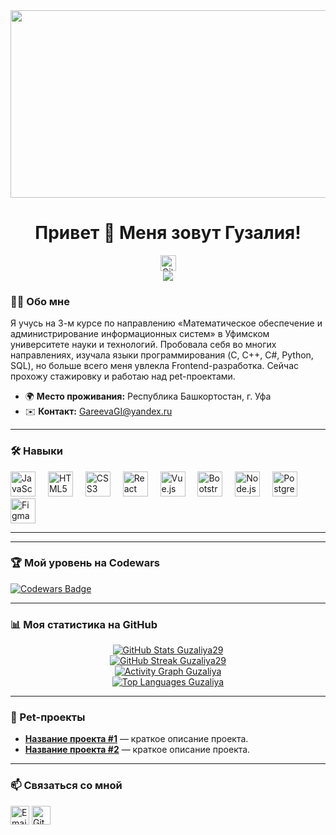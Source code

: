 <div align="center">
  <img height="300" width="600" src="https://user-images.githubusercontent.com/74038190/225813708-98b745f2-7d22-48cf-9150-083f1b00d6c9.gif" />
</div>

<h1 align="center">Привет 👋 Меня зовут Гузалия!</h1>

<div align="center">
  <a href="https://github.com/guzaliya29" target="_blank">
    <img src="https://img.shields.io/static/v1?message=GitHub&logo=github&label=&color=181717&logoColor=white&labelColor=&style=for-the-badge" height="25" alt="GitHub logo" />
  </a>
</div>

<div align="center">
  <img src="https://visitor-badge.laobi.icu/badge?page_id=guzaliya29.guzaliya29&" />
</div>

### 👩‍💻 Обо мне

Я учусь на 3-м курсе по направлению «Математическое обеспечение и администрирование информационных систем» в Уфимском университете науки и технологий. Пробовала себя во многих направлениях, изучала языки программирования (C, C++, C#, Python, SQL), но больше всего меня увлекла Frontend-разработка. Сейчас прохожу стажировку и работаю над pet-проектами.

- 🌍 **Место проживания:** Республика Башкортостан, г. Уфа
- ✉️ **Контакт:** [GareevaGI@yandex.ru](mailto:GareevaGI@yandex.ru)

---

### 🛠 Навыки

<div align="left">
  <img src="https://cdn.jsdelivr.net/gh/devicons/devicon/icons/javascript/javascript-original.svg" height="40" alt="JavaScript logo" />
  <img width="12" />
  <img src="https://cdn.jsdelivr.net/gh/devicons/devicon/icons/html5/html5-original.svg" height="40" alt="HTML5 logo" />
  <img width="12" />
  <img src="https://cdn.jsdelivr.net/gh/devicons/devicon/icons/css3/css3-original.svg" height="40" alt="CSS3 logo" />
  <img width="12" />
  <img src="https://cdn.jsdelivr.net/gh/devicons/devicon/icons/react/react-original.svg" height="40" alt="React logo" />
  <img width="12" />
  <img src="https://cdn.jsdelivr.net/gh/devicons/devicon/icons/vuejs/vuejs-original.svg" height="40" alt="Vue.js logo" />
  <img width="12" />
  <img src="https://cdn.jsdelivr.net/gh/devicons/devicon/icons/bootstrap/bootstrap-original.svg" height="40" alt="Bootstrap logo" />
  <img width="12" />
  <img src="https://cdn.jsdelivr.net/gh/devicons/devicon/icons/nodejs/nodejs-original.svg" height="40" alt="Node.js logo" />
  <img width="12" />
  <img src="https://cdn.jsdelivr.net/gh/devicons/devicon/icons/postgresql/postgresql-original.svg" height="40" alt="PostgreSQL logo" />
  <img width="12" />
  <img src="https://cdn.jsdelivr.net/gh/devicons/devicon/icons/figma/figma-original.svg" height="40" alt="Figma logo" />
</div>

---

---

### 🏆 Мой уровень на Codewars

[![Codewars Badge](https://www.codewars.com/users/guzaliya29/badges/small)](https://www.codewars.com/users/guzaliya29)

---



### 📊 Моя статистика на GitHub

<div align="center">
  <a href="http://www.github.com/guzaliya29">
    <img src="https://github-readme-stats.vercel.app/api?username=guzaliya29&show_icons=true&count_private=true&title_color=0891b2&text_color=ffffff&icon_color=0891b2&bg_color=1c1917&hide_border=true&show_icons=true"
      alt="GitHub Stats Guzaliya29"/>
  </a>
</div>

<div align="center">
  <a href="http://www.github.com/guzaliya29">
    <img src="https://streak-stats.demolab.com/?user=guzaliya29&stroke=ffffff&background=1c1917&ring=0891b2&fire=0891b2&currStreakNum=ffffff&currStreakLabel=0891b2&sideNums=ffffff&sideLabels=ffffff&dates=ffffff&hide_border=true"
      alt="GitHub Streak Guzaliya29"/>
  </a>
</div>


<div align="center">
  <a href="http://www.github.com/guzaliya29">
    <img src="https://github-readme-activity-graph.vercel.app/graph?username=guzaliya29&bg_color=1c1917&color=ffffff&line=0891b2&point=ffffff&area=true&hide_border=true"
      alt="Activity Graph Guzaliya"/>
  </a>
</div>


<div align=center>
   <a href=http://www.github.com/guzaliya29>
      <img src="https://github-readme-stats.vercel.app/api/top-langs/?username=guzaliya29&langs_count=10&title_color=0891b2&text_color=ffffff&icon_color=0891b2&bg_color=1c1917&hide_border=true"
        alt="Top Languages Guzaliya"/>
   </a>
</div>

---

### 🚀 Pet-проекты

- **[Название проекта #1](#)** — краткое описание проекта.
- **[Название проекта #2](#)** — краткое описание проекта.

---

### 📫 Связаться со мной

<p align='left'>
<a href='mailto:GareevaGI@yandex.ru' target="_blank"><img src='https://cdn.simpleicons.org/maildotru/0078D4' alt='Email' height='30'/></a>
<a href='https://github.com/guzaliya29' target="_blank"><img src='https://cdn.simpleicons.org/github/181717' alt='GitHub' height='30'/></a>
</p>
